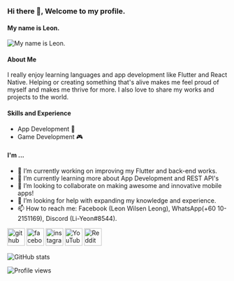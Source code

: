 ### Hi there 👋, Welcome to my profile.
#### My name is Leon.
![My name is Leon.](https://i.ibb.co/nwZGBdV/li-yeon-1280-320-px.png)

#### About Me
I really enjoy learning languages and app development like Flutter and React Native. Helping or creating something that's alive makes me feel proud of myself and makes me thrive for more. I also love to share my works and projects to the world.

#### Skills and Experience
* App Development 📱
* Game Development 🎮

#### I'm ...
- 🔭 I’m currently working on improving my Flutter and back-end works. 
- 🌱 I’m currently learning more about App Development and REST API's 
- 👯 I’m looking to collaborate on making awesome and innovative mobile apps! 
- 🤔 I’m looking for help with expanding my knowledge and experience. 
- 📫 How to reach me: Facebook (Leon Wilsen Leong), WhatsApp(+60 10-2151169), Discord (Li-Yeon#8544). 


[<img src='https://cdn.jsdelivr.net/npm/simple-icons@3.0.1/icons/github.svg' alt='github' height='40'>](https://github.com/Li-Yeon)  [<img src='https://cdn.jsdelivr.net/npm/simple-icons@3.0.1/icons/facebook.svg' alt='facebook' height='40'>](https://www.facebook.com/mekaleafen)  [<img src='https://cdn.jsdelivr.net/npm/simple-icons@3.0.1/icons/instagram.svg' alt='instagram' height='40'>](https://www.instagram.com/leyeon_/)  [<img src='https://cdn.jsdelivr.net/npm/simple-icons@3.0.1/icons/youtube.svg' alt='YouTube' height='40'>](https://www.youtube.com/channel/UCNUNhhh5tqYPM4URynDJm6w)  [<img src='https://cdn.jsdelivr.net/npm/simple-icons@3.0.1/icons/reddit.svg' alt='Reddit' height='40'>](https://www.reddit.com/user/mekaleon)  

![GitHub stats](https://github-readme-stats.vercel.app/api?username=Li-Yeon&show_icons=true)  

![Profile views](https://gpvc.arturio.dev/Li-Yeon)  
